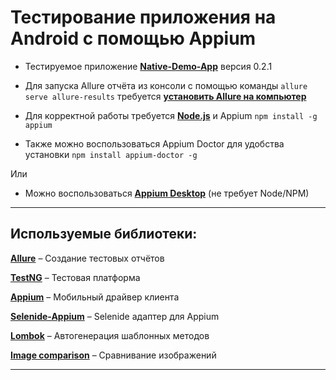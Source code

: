 Тестирование приложения на Android с помощью Appium
===

* Тестируемое приложение [**Native-Demo-App**](https://github.com/webdriverio/native-demo-app/releases) версия 0.2.1

* Для запуска Allure отчёта из консоли с помощью команды 
`allure serve allure-results` требуется [**установить Allure на компьютер**](https://docs.qameta.io/allure/#_manual_installation)


* Для корректной работы требуется [**Node.js**](https://nodejs.org/ru/download/) и Appium `npm install -g appium`
* Также можно воспользоваться Appium Doctor для удобства установки `npm install appium-doctor -g`

Или
* Можно воспользоваться [**Appium Desktop**](https://github.com/appium/appium-desktop/releases) (не требует Node/NPM)


___

## Используемые библиотеки:

[**Allure**](https://docs.qameta.io/allure/) – Создание тестовых отчётов

[**TestNG**](https://testng.org/doc/maven.html) – Тестовая платформа

[**Appium**](http://appium.io/docs/en/about-appium/appium-clients/) – Мобильный драйвер клиента

[**Selenide-Appium**](https://github.com/selenide/selenide-appium) – Selenide адаптер для Appium

[**Lombok**](https://projectlombok.org/setup/maven) – Автогенерация шаблонных методов

[**Image comparison**](https://romankh3.github.io/image-comparison/) – Сравнивание изображений

___
